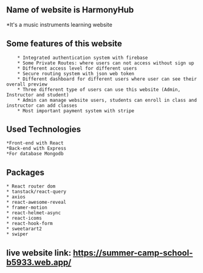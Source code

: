 ## Name of website is  HarmonyHub
  *It's a music instruments learning website

## Some features of this website 
        * Integrated authentication system with firebase
        * Some Private Routes: where users can not access without sign up   
        * Different access level for different users
        * Secure routing system with json web token
        * Different dashboard for different users where user can see their overall preview
        * Three different type of users can use this website (Admin, Instructor and student)
        * Admin can manage website users, students can enroll in class and instructor can add classes
        * Most important payment system with stripe


## Used Technologies
    *Front-end with React 
    *Back-end with Express
    *For database Mongodb


##   Packages 
    * React router dom
    * tanstack/react-query
    * axios
    * react-awesome-reveal 
    * framer-motion
    * react-helmet-async
    * react-icoms
    * react-hook-form 
    * sweetarart2
    * swiper


## live website link: https://summer-camp-school-b5933.web.app/


        